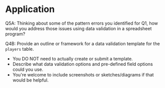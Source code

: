 # Application

Q5A: Thinking about some of the pattern errors you identified for Q1, how would you address those issues using data validation in a spreadsheet program?

Q4B: Provide an outline or framework for a data validation template for the `players` table. 
- You DO NOT need to actually create or submit a template.
- Describe what data validation options and pre-defined field options could you use. 
- You're welcome to include screenshots or sketches/diagrams if that would be helpful.